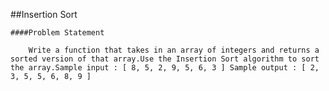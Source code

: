 ##Insertion Sort

    ####Problem Statement

        Write a function that takes in an array of integers and returns a sorted version of that array.Use the Insertion Sort algorithm to sort the array.Sample input : [ 8, 5, 2, 9, 5, 6, 3 ] Sample output : [ 2, 3, 5, 5, 6, 8, 9 ]
